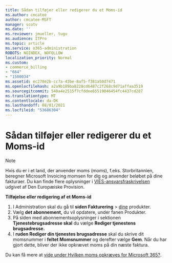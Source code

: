 ```yaml
---
title: Sådan tilføjer eller redigerer du et Moms-id
ms.author: cmcatee
author: cmcatee-MSFT
manager: scotv
ms.date: ''
ms.reviewer: jmueller, tugu
ms.audience: ITPro
ms.topic: article
ms.service: o365-administration
ROBOTS: NOINDEX, NOFOLLOW
localization_priority: Normal
ms.custom:
- commerce_billing
- "664"
- "1500034"
ms.assetid: ec278e2b-cc7a-43be-8af5-f381a50d7471
ms.openlocfilehash: a2a9b189ba8228cd6487c2f268c9d71affaa3519
ms.sourcegitcommit: 540a4e2515f7cfddee65519046454fc4437cd287
ms.translationtype: MT
ms.contentlocale: da-DK
ms.lasthandoff: 08/01/2021
ms.locfileid: "53686304"
---
```

# <a name="how-to-add-or-edit-a-vatid"></a>Sådan tilføjer eller redigerer du et Moms-id

> [!NOTE]
> Hvis du er i et land, der anvender moms (moms), f.eks. Storbritannien, beregner Microsoft Invoicing momsen for dig og anvender beløbet på dine fakturaer. Du kan finde flere oplysninger i [VIES-ansvarsfraskrivelsen](https://go.microsoft.com/fwlink/p/?LinkID=841741) udgivet af Den Europæiske Provision.

**Tilføjelse eller redigering af et Moms-id**

1. I Administration skal du gå til **siden Fakturering** \> [dine](https://go.microsoft.com/fwlink/p/?linkid=842054) produkter.
2. Vælg **det abonnement,** du vil opdatere, under fanen Produkter.
3. På siden med abonnementsoplysninger i sektionen **Tjenestebrugsadresse skal** du vælge **Rediger tjenestens brugsadresse.**
4. I **ruden Rediger din tjenestes brugsadresse** skal du skrive dit momsnummer i **feltet Momsnummer** og derefter vælge **Gem**. Når du har gjort dette, bliver der ikke opkrævet moms på din næste faktura.

Du kan få mere at [vide under Hvilken moms opkræves for Microsoft 365?](/microsoft-365/commerce/billing-and-payments/tax-information#what-tax-will-i-be-charged).